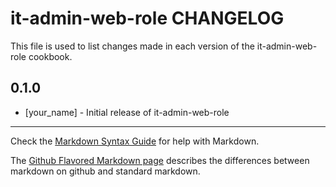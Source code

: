 it-admin-web-role CHANGELOG
=====================

This file is used to list changes made in each version of the it-admin-web-role cookbook.

0.1.0
-----
- [your_name] - Initial release of it-admin-web-role

- - -
Check the [Markdown Syntax Guide](http://daringfireball.net/projects/markdown/syntax) for help with Markdown.

The [Github Flavored Markdown page](http://github.github.com/github-flavored-markdown/) describes the differences between markdown on github and standard markdown.
